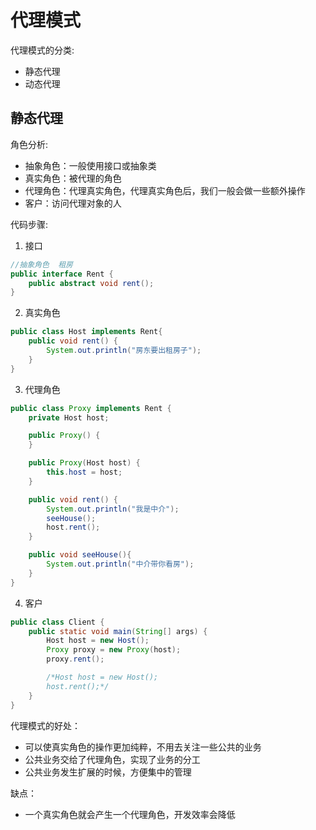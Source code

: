# 代理模式
代理模式的分类:
- 静态代理
- 动态代理

## 静态代理
角色分析:  
- 抽象角色：一般使用接口或抽象类
- 真实角色：被代理的角色
- 代理角色：代理真实角色，代理真实角色后，我们一般会做一些额外操作
- 客户：访问代理对象的人

代码步骤:
1. 接口
```java
//抽象角色  租房
public interface Rent {
    public abstract void rent();
}
```
2. 真实角色
```java
public class Host implements Rent{
    public void rent() {
        System.out.println("房东要出租房子");
    }
}
```
3. 代理角色
```java
public class Proxy implements Rent {
    private Host host;

    public Proxy() {
    }

    public Proxy(Host host) {
        this.host = host;
    }

    public void rent() {
        System.out.println("我是中介");
        seeHouse();
        host.rent();
    }

    public void seeHouse(){
        System.out.println("中介带你看房");
    }
}
```
4. 客户
```java
public class Client {
    public static void main(String[] args) {
        Host host = new Host();
        Proxy proxy = new Proxy(host);
        proxy.rent();

        /*Host host = new Host();
        host.rent();*/
    }
}
```

代理模式的好处：  
- 可以使真实角色的操作更加纯粹，不用去关注一些公共的业务
- 公共业务交给了代理角色，实现了业务的分工
- 公共业务发生扩展的时候，方便集中的管理

缺点：  
- 一个真实角色就会产生一个代理角色，开发效率会降低
